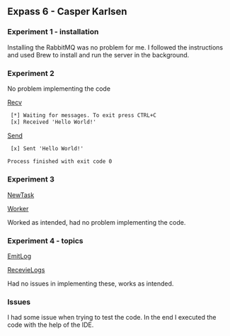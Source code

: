 ## Expass 6 - Casper Karlsen

### Experiment 1 - installation

Installing the RabbitMQ was no problem for me. I followed the instructions and used Brew to install and run the server in the background.

### Experiment 2

No problem implementing the code

[Recv](https://github.com/CBKarlsen/RabbitMq_Experiment/blob/master/src/main/java/org/example/rabbit/Recv.java)
````POM.xml 
 [*] Waiting for messages. To exit press CTRL+C
 [x] Received 'Hello World!'
````

[Send](https://github.com/CBKarlsen/RabbitMq_Experiment/blob/master/src/main/java/org/example/rabbit/Send.java)
````POM.xml 
 [x] Sent 'Hello World!'

Process finished with exit code 0
````

### Experiment 3

[NewTask](https://github.com/CBKarlsen/RabbitMq_Experiment/blob/master/src/main/java/org/example/work_queues/NewTask.java)

[Worker](https://github.com/CBKarlsen/RabbitMq_Experiment/blob/master/src/main/java/org/example/work_queues/Worker.java)

Worked as intended, had no problem implementing the code.

### Experiment 4 - topics

[EmitLog](https://github.com/CBKarlsen/RabbitMq_Experiment/blob/master/src/main/java/org/example/Topics/EmitLog.java)

[RecevieLogs](https://github.com/CBKarlsen/RabbitMq_Experiment/blob/master/src/main/java/org/example/Topics/ReceiveLogs.java)

Had no issues in implementing these, works as intended.

### Issues

I had some issue when trying to test the code. In the end I executed the code with the help of the IDE.